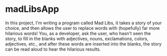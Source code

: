 # madLibsApp
In this project, I'm writing a program called Mad Libs, it takes a story of your choice, and then allows the user to replace words with (hopefully) far more hilarious words! You, as a developer, ask the user, who hasn't seen the story, to fill in the blanks with adjectives, nouns, exclamations, colors, adjectives, etc., and after these words are inserted into the blanks, the story can be read aloud to hear the hilarious results.
